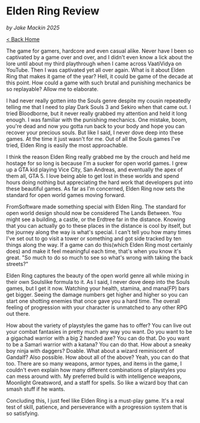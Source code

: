 # Elden Ring Review

_by Jake Mackin 2025_

[< Back Home](/)

The game for gamers, hardcore and even casual alike. Never have I been so captivated by a game over and over, and I didn't even know a lick about the lore until about my third playthrough when I came across VaatiVidya on YouTube. Then I was captivated yet all over again. What is it about Elden Ring that makes it game of the year? Hell, it could be game of the decade at this point. How could a game with such brutal and punishing mechanics be so replayable? Allow me to elaborate.

I had never really gotten into the Souls genre despite my cousin repeatedly telling me that I need to play Dark Souls 3 and Sekiro when that came out. I tried Bloodborne, but it never really grabbed my attention and held it long enough. I was familiar with the punishing mechanics. One mistake, boom, you're dead and now you gotta run back to your body and hope you can recover your precious souls. But like I said, I never dove deep into these games. At the time it just wasn't for me. Out of all the Souls games I've tried, Elden Ring is easily the most approachable. 

I think the reason Elden Ring really grabbed me by the crouch and held me hostage for so long is because I'm a sucker for open world games. I grew up a GTA kid playing Vice City, San Andreas, and eventually the apex of them all, GTA 5. I love being able to get lost in these worlds and spend hours doing nothing but appreciating the hard work that developers put into these beautiful games. As far as I'm concerned, Elden Ring now sets the standard for open world games moving forward. 

FromSoftware made something special with Elden Ring. The standard for open world design should now be considered The Lands Between. You might see a building, a castle, or the Erdtree far in the distance. Knowing that you can actually go to these places in the distance is cool by itself, but the journey along the way is what's special. I can't tell you how many times I've set out to go visit a tower or something and got side tracked by ten things along the way. If a game can do this(which Elden Ring most certainly does) and make it feel meaningful each time, that's when you know it's great. "So much to do so much to see so what's wrong with taking the back streets?"

Elden Ring captures the beauty of the open world genre all while mixing in their own Soulslike formula to it. As I said, I never dove deep into the Souls games, but I get it now. Watching your health, stamina, and mana(FP) bars get bigger. Seeing the damage numbers get higher and higher so you can start one shotting enemies that once gave you a hard time. The overall feeling of progression with your character is unmatched to any other RPG out there.

How about the variety of playstyles the game has to offer? You can live out your combat fantasies in pretty much any way you want. Do you want to be a gigachad warrior with a big 2 handed axe? You can do that. Do you want to be a Samari warrior with a katana? You can do that. How about a sneaky boy ninja with daggers? Doable. What about a wizard reminiscent of Gandalf? Also possible. How about all of the above? Yeah, you can do that too. There are so many weapons, armor types, and items in the game, I couldn't even explain how many different combinations of playstyles you can mess around with. My preferred build is with intelligence weapons, Moonlight Greatsword, and a staff for spells. So like a wizard boy that can smash stuff if he wants. 

Concluding this, I just feel like Elden Ring is a must-play game. It's a real test of skill, patience, and perseverance with a progression system that is so satisfying.